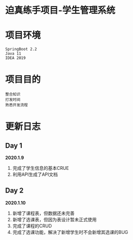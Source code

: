 # 迫真练手项目-学生管理系统
# 项目环境
	SpringBoot 2.2
	Java 11
	IDEA 2019
# 项目目的
	整合知识
	打发时间
	熟悉开发流程
# 更新日志
## Day 1
__2020.1.9__
1. 完成了学生信息的基本CRUE
2. 利用API生成了API文档

## Day 2
__2020.1.10__
1. 新增了课程表，但数据还未完善
2. 新增了选课表，但因为表设计暂未正式使用
3. 完成了课程的CRUD
4. 完成了选课功能，解决了新增学生时不会新增其选课的BUG
